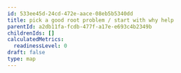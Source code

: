 ```yaml
---
id: 533ee45d-24cd-472e-aace-08eb5b5340dd
title: pick a good root problem / start with why help
parentId: a2db11fa-fcdb-477f-a17e-e693c4b2349b
childrenIds: []
calculatedMetrics:
  readinessLevel: 0
draft: false
type: map
---
```


